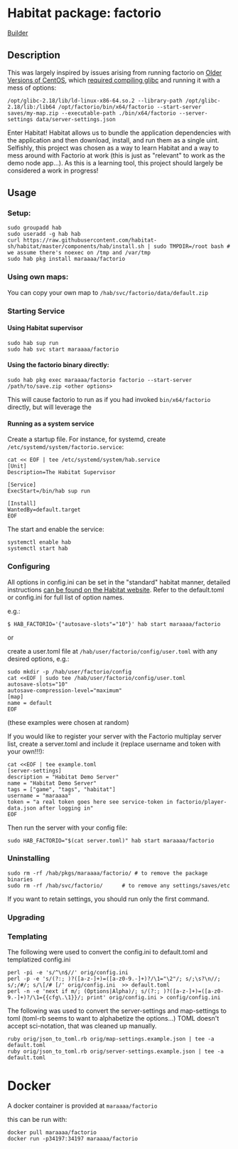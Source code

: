 # Habitat package: factorio

[Builder](https://bldr.habitat.sh/#/pkgs/maraaaa/factorio/latest)

## Description

This was largely inspired by issues arising from running factorio on [Older Versions of CentOS](https://forums.factorio.com/viewtopic.php?f=49&t=54619), which [required compiling glibc](https://forums.factorio.com/viewtopic.php?p=324493&sid=0d99fb88ebf1d28ea6f7fe33cfc1b5b9#p324493) and running it with a mess of options:

```
/opt/glibc-2.18/lib/ld-linux-x86-64.so.2 --library-path /opt/glibc-2.18/lib:/lib64 /opt/factorio/bin/x64/factorio --start-server saves/my-map.zip --executable-path ./bin/x64/factorio --server-settings data/server-settings.json
```

Enter Habitat!  Habitat allows us to bundle the application dependencies with the application and then download, install, and run them as a single uint.  Selfishly, this project was chosen as a way to learn Habitat and a way to mess around with Factorio at work (this is just as "relevant" to work as the demo node app...).  As this is a learning tool, this project should largely be considered a work in progress!

## Usage

### Setup:

```
sudo groupadd hab
sudo useradd -g hab hab
curl https://raw.githubusercontent.com/habitat-sh/habitat/master/components/hab/install.sh | sudo TMPDIR=/root bash # we assume there's noexec on /tmp and /var/tmp
sudo hab pkg install maraaaa/factorio
```

### Using own maps:

You can copy your own map to `/hab/svc/factorio/data/default.zip`

### Starting Service

#### Using Habitat supervisor

```
sudo hab sup run
sudo hab svc start maraaaa/factorio
```

#### Using the factorio binary directly:

```
sudo hab pkg exec maraaaa/factorio factorio --start-server /path/to/save.zip <other options>
```

This will cause factorio to run as if you had invoked `bin/x64/factorio` directly, but will leverage the 

#### Running as a system service

Create a startup file.  For instance, for systemd, create `/etc/systemd/system/factorio.service`:

```
cat << EOF | tee /etc/systemd/system/hab.service
[Unit]
Description=The Habitat Supervisor

[Service]
ExecStart=/bin/hab sup run

[Install]
WantedBy=default.target
EOF
```

The start and enable the service:

```
systemctl enable hab
systemctl start hab
```

### Configuring

All options in config.ini can be set in the "standard" habitat manner, detailed instructions [can be found on the Habitat website](https://www.habitat.sh/docs/using-habitat/#config-updates).  Refer to the default.toml or config.ini for full list of option names.

e.g.:

```
$ HAB_FACTORIO='{"autosave-slots"="10"}' hab start maraaaa/factorio
```

or 

create a user.toml file at `/hab/user/factorio/config/user.toml` with any desired options, e.g.:

```
sudo mkdir -p /hab/user/factorio/config
cat <<EOF | sudo tee /hab/user/factorio/config/user.toml
autosave-slots="10"
autosave-compression-level="maximum"
[map]
name = default
EOF

```

(these examples were chosen at random)

If you would like to register your server with the Factorio multiplay server list, create a server.toml and include it (replace username and token with your own!!!):

```
cat <<EOF | tee example.toml
[server-settings]
description = "Habitat Demo Server"
name = "Habitat Demo Server"
tags = ["game", "tags", "habitat"]
username = "maraaaa"
token = "a real token goes here see service-token in factorio/player-data.json after logging in"
EOF
```

Then run the server with your config file:

```
sudo HAB_FACTORIO="$(cat server.toml)" hab start maraaaa/factorio
```

### Uninstalling

```
sudo rm -rf /hab/pkgs/maraaaa/factorio/ # to remove the package binaries
sudo rm -rf /hab/svc/factorio/ 		# to remove any settings/saves/etc
```

If you want to retain settings, you should run only the first command.

### Upgrading


### Templating

The following were used to convert the config.ini to default.toml and templatized config.ini

```
perl -pi -e 's/^\n$//' orig/config.ini
perl -p -e 's/(?:; )?([a-z-]+)=([a-z0-9.-]+)?/\1="\2"/; s/;\s?\n//; s/;/#/; s/\[/# [/' orig/config.ini  >> default.toml
perl -n -e 'next if m/; (Options|Alpha)/; s/(?:; )?([a-z-]+)=([a-z0-9.-]+)?/\1={{cfg\.\1}}/; print' orig/config.ini > config/config.ini
```

The following was used to convert the server-settings and map-settings to toml (toml-rb seems to want to alphabetize the options...)
TOML doesn't accept sci-notation, that was cleaned up manually.

```
ruby orig/json_to_toml.rb orig/map-settings.example.json | tee -a default.toml 
ruby orig/json_to_toml.rb orig/server-settings.example.json | tee -a default.toml 
```

# Docker

A docker container is provided at `maraaaa/factorio`

this can be run with:

```
docker pull maraaaa/factorio
docker run -p34197:34197 maraaaa/factorio 
